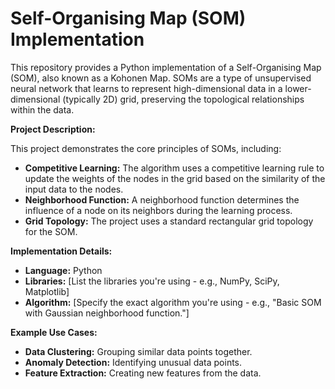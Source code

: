 # Self-Organising Map (SOM) Implementation

This repository provides a Python implementation of a Self-Organising Map (SOM), also known as a Kohonen Map. SOMs are a type of unsupervised neural network that learns to represent high-dimensional data in a lower-dimensional (typically 2D) grid, preserving the topological
relationships within the data.

**Project Description:**

This project demonstrates the core principles of SOMs, including:

* **Competitive Learning:**  The algorithm uses a competitive learning rule to update the weights of the nodes in the grid based on the similarity of the input data to the nodes.
* **Neighborhood Function:**  A neighborhood function determines the influence of a node on its neighbors during the learning process.
* **Grid Topology:**  The project uses a standard rectangular grid topology for the SOM.

**Implementation Details:**

* **Language:** Python
* **Libraries:** [List the libraries you're using - e.g., NumPy, SciPy, Matplotlib]
* **Algorithm:** [Specify the exact algorithm you're using - e.g., "Basic SOM with Gaussian neighborhood function."]

**Example Use Cases:**

* **Data Clustering:** Grouping similar data points together.
* **Anomaly Detection:** Identifying unusual data points.
* **Feature Extraction:**  Creating new features from the data.
